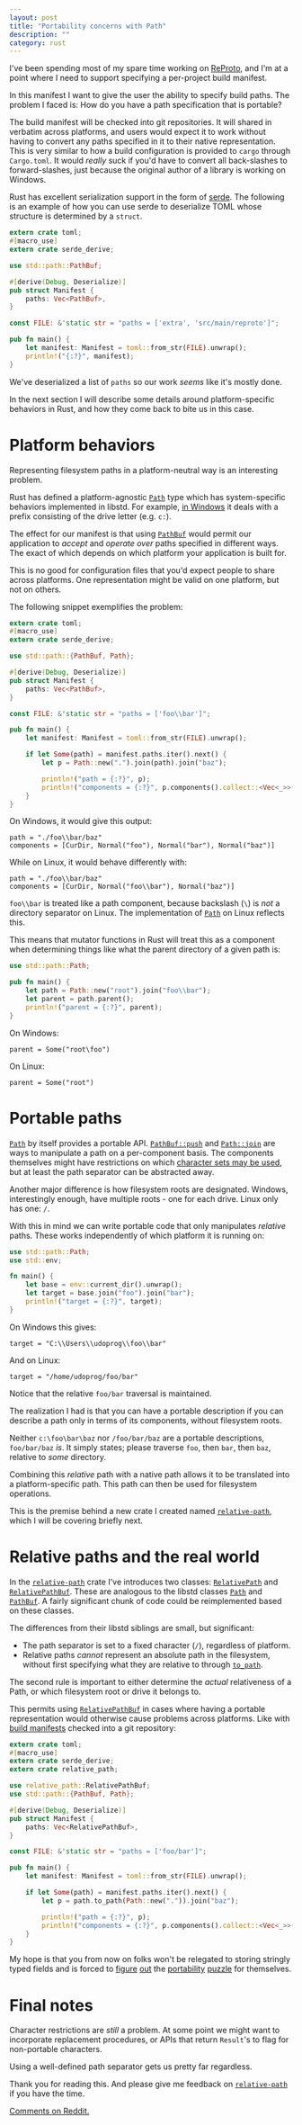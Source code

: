 ```yaml
---
layout: post
title: "Portability concerns with Path"
description: ""
category: rust
---
```


I've been spending most of my spare time working on [ReProto], and I'm at a point where I need to
support specifying a per-project build manifest.

In this manifest I want to give the user the ability to specify build paths.
The problem I faced is: How do you have a path specification that is portable?

<!-- more -->

The build manifest will be checked into git repositories.
It will shared in verbatim across platforms, and users would expect it to work without having to
convert any paths specified in it to their native representation.
This is very similar to how a build configuration is provided to `cargo` through `Cargo.toml`.
It would _really_ suck if you'd have to convert all back-slashes to forward-slashes, just because
the original author of a library is working on Windows.

Rust has excellent serialization support in the form of [serde].
The following is an example of how you can use serde to deserialize TOML whose structure is
determined by a `struct`.

```rust
extern crate toml;
#[macro_use]
extern crate serde_derive;

use std::path::PathBuf;

#[derive(Debug, Deserialize)]
pub struct Manifest {
    paths: Vec<PathBuf>,
}

const FILE: &'static str = "paths = ['extra', 'src/main/reproto']";

pub fn main() {
    let manifest: Manifest = toml::from_str(FILE).unwrap();
    println!("{:?}", manifest);
}
```

We've deserialized a list of `paths` so our work _seems_ like it's mostly done.

In the next section I will describe some details around platform-specific behaviors in Rust, and
how they come back to bite us in this case.

# Platform behaviors

Representing filesystem paths in a platform-neutral way is an interesting problem.

Rust has defined a platform-agnostic [`Path`] type which has system-specific behaviors implemented
in libstd.
For example, [in Windows] it deals with a prefix consisting of the drive letter (e.g. `c:`).

The effect for our manifest is that using [`PathBuf`] would permit our application to _accept_ and
_operate over_ paths specified in different ways.
The exact of which depends on which platform your application is built for.

This is no good for configuration files that you'd expect people to share across platforms.
One representation might be valid on one platform, but not on others.

The following snippet exemplifies the problem:

```rust
extern crate toml;
#[macro_use]
extern crate serde_derive;

use std::path::{PathBuf, Path};

#[derive(Debug, Deserialize)]
pub struct Manifest {
    paths: Vec<PathBuf>,
}

const FILE: &'static str = "paths = ['foo\\bar']";

pub fn main() {
    let manifest: Manifest = toml::from_str(FILE).unwrap();

    if let Some(path) = manifest.paths.iter().next() {
        let p = Path::new(".").join(path).join("baz");

        println!("path = {:?}", p);
        println!("components = {:?}", p.components().collect::<Vec<_>>());
    }
}
```

On Windows, it would give this output:

```text
path = "./foo\\bar/baz"
components = [CurDir, Normal("foo"), Normal("bar"), Normal("baz")]
```

While on Linux, it would behave differently with:

```text
path = "./foo\\bar/baz"
components = [CurDir, Normal("foo\\bar"), Normal("baz")]
```

`foo\\bar` is treated like a path component, because backslash (`\`) is _not_ a directory separator
on Linux.
The implementation of [`Path`] on Linux reflects this.

This means that mutator functions in Rust will treat this as a component when determining things
like what the parent directory of a given path is:

```rust
use std::path::Path;

pub fn main() {
    let path = Path::new("root").join("foo\\bar");
    let parent = path.parent();
    println!("parent = {:?}", parent);
}
```

On Windows:

```text
parent = Some("root\foo")
```

On Linux:

```text
parent = Some("root")
```

# Portable paths

[`Path`] by itself provides a portable API.
[`PathBuf::push`] and [`Path::join`] are ways to manipulate a path on a per-component basis.
The components themselves might have restrictions on which
[character sets may be used][windows-paths], but at least the path separator can be abstracted away.

Another major difference is how filesystem roots are designated.
Windows, interestingly enough, have multiple roots - one for each drive.
Linux only has one: `/`.

With this in mind we can write portable code that only manipulates _relative_ paths.
These works independently of which platform it is running on:

```rust
use std::path::Path;
use std::env;

fn main() {
    let base = env::current_dir().unwrap();
    let target = base.join("foo").join("bar");
    println!("target = {:?}", target);
}
```

On Windows this gives:

```text
target = "C:\\Users\\udoprog\\foo\\bar" 
```

And on Linux:

```text
target = "/home/udoprog/foo/bar"
```

Notice that the relative `foo/bar` traversal is maintained.

The realization I had is that you can have a portable description if you can describe a path only
in terms of its components, without filesystem roots.

Neither `c:\foo\bar\baz` nor `/foo/bar/baz` are a portable descriptions, `foo/bar/baz` _is_.
It simply states; please traverse `foo`, then `bar`, then `baz`, relative to _some_ directory.

Combining this _relative_ path with a native path allows it to be translated into a
platform-specific path.
This path can then be used for filesystem operations.

This is the premise behind a new crate I created named [`relative-path`], which I will be covering
briefly next.

# Relative paths and the real world

In the [`relative-path`] crate I've introduces two classes: [`RelativePath`] and [`RelativePathBuf`].
These are analogous to the libstd classes [`Path`] and [`PathBuf`].
A fairly significant chunk of code could be reimplemented based on these classes.

The differences from their libstd siblings are small, but significant:

 * The path separator is set to a fixed character (`/`), regardless of platform.
 * Relative paths _cannot_ represent an absolute path in the filesystem, without first specifying
   what they are relative to through [`to_path`].

The second rule is important to either determine the _actual_ relativeness of a Path, or which
filesystem root or drive it belongs to.

This permits using [`RelativePathBuf`] in cases where having a portable representation would
otherwise cause problems across platforms.
Like with [build manifests] checked into a git repository:

```rust
extern crate toml;
#[macro_use]
extern crate serde_derive;
extern crate relative_path;

use relative_path::RelativePathBuf;
use std::path::{PathBuf, Path};

#[derive(Debug, Deserialize)]
pub struct Manifest {
    paths: Vec<RelativePathBuf>,
}

const FILE: &'static str = "paths = ['foo/bar']";

pub fn main() {
    let manifest: Manifest = toml::from_str(FILE).unwrap();

    if let Some(path) = manifest.paths.iter().next() {
        let p = path.to_path(Path::new(".")).join("baz");

        println!("path = {:?}", p);
        println!("components = {:?}", p.components().collect::<Vec<_>>());
    }
}
```

My hope is that you from now on folks won't be relegated to storing stringly typed fields and
is forced to [figure][bug-1] [out][bug-2] the [portability][bug-3] [puzzle][bug-4] for themselves.

# Final notes

Character restrictions are _still_ a problem.
At some point we might want to incorporate replacement procedures, or APIs that return `Result`'s
to flag for non-portable characters.

Using a well-defined path separator gets us pretty far regardless.

Thank you for reading this. And please give me feedback on [`relative-path`] if you have the time.

[Comments on Reddit.][reddit]

[ReProto]: https://github.com/reproto
[in Windows]: https://github.com/rust-lang/rust/blob/master/src/libstd/sys/windows/path.rs
[serde]: https://serde.rs
[`Path`]: https://doc.rust-lang.org/std/path/struct.Path.html
[`PathBuf`]: https://doc.rust-lang.org/std/path/struct.PathBuf.html
[`PathBuf::push`]: https://doc.rust-lang.org/std/path/struct.PathBuf.html#method.push
[`Path::join`]: https://doc.rust-lang.org/std/path/struct.Path.html#method.join
[`RelativePath`]: https://docs.rs/relative-path/0.1.5/relative_path/struct.RelativePath.html
[`RelativePathBuf`]: https://docs.rs/relative-path/0.1.5/relative_path/struct.RelativePathBuf.html
[windows-paths]: https://msdn.microsoft.com/en-us/library/windows/desktop/aa365247(v=vs.85).aspx
[`to_path`]: https://docs.rs/relative-path/0.1.5/relative_path/struct.RelativePath.html#method.to_path
[`relative-path`]: https://crates.io/crates/relative-path
[build manifests]: https://github.com/udoprog/reproto/commit/0c1c1ea4fb8e12919e0c420a174ea67e5da6ffcc
[bug-1]: https://github.com/rust-lang/rust-installer/issues/65
[bug-2]: https://github.com/racer-rust/racer/issues/47
[bug-3]: https://github.com/rust-lang/rfcs/issues/1092
[bug-4]: https://github.com/alexcrichton/cargo-vendor/issues/22
[reddit]: https://www.reddit.com/r/rust/comments/7b22im/portability_concerns_with_path/
